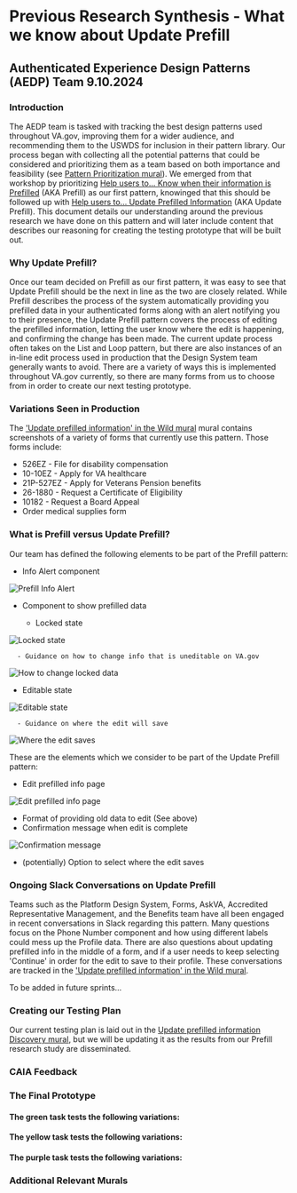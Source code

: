 # Previous Research Synthesis - What we know about Update Prefill
## Authenticated Experience Design Patterns (AEDP) Team 9.10.2024

### Introduction

The AEDP team is tasked with tracking the best design patterns used throughout VA.gov, improving them for a wider audience, and recommending them to the USWDS for inclusion in their pattern library. Our process began with collecting all the potential patterns that could be considered and prioritizing them as a team based on both importance and feasibility (see [Pattern Prioritization mural](https://app.mural.co/t/departmentofveteransaffairs9999/m/departmentofveteransaffairs9999/1719935240619/2a4978c3cf5c7320fbf5c37f26fa0860d0798589?sender=u4cef3aa06e6e500fdad48741)). We emerged from that workshop by prioritizing [Help users to... Know when their information is Prefilled](https://github.com/orgs/department-of-veterans-affairs/projects/1314?pane=issue&itemId=71462355) (AKA Prefill) as our first pattern, knowinged that this should be followed up with [Help users to… Update Prefilled Information](https://github.com/department-of-veterans-affairs/tmf-auth-exp-design-patterns/issues/22) (AKA Update Prefill). This document details our understanding around the previous research we have done on this pattern and will later include content that describes our reasoning for creating the testing prototype that will be built out.

### Why Update Prefill?

Once our team decided on Prefill as our first pattern, it was easy to see that Update Prefill should be the next in line as the two are closely related. While Prefill describes the process of the system automatically providing you prefilled data in your authenticated forms along with an alert notifying you to their presence, the Update Prefill pattern covers the process of editing the prefilled information, letting the user know where the edit is happening, and confirming the change has been made. The current update process often takes on the List and Loop pattern, but there are also instances of an in-line edit process used in production that the Design System team generally wants to avoid. There are a variety of ways this is implemented throughout VA.gov currently, so there are many forms from us to choose from in order to create our next testing prototype.

### Variations Seen in Production
The ['Update prefilled information' in the Wild mural](https://app.mural.co/t/departmentofveteransaffairs9999/m/departmentofveteransaffairs9999/1722538218743/e8a34db6e16086f9122fd2e0927edf5607bfa273?sender=u4cef3aa06e6e500fdad48741) mural contains screenshots of a variety of forms that currently use this pattern. Those forms include:
- 526EZ - File for disability compensation
- 10-10EZ - Apply for VA healthcare
- 21P-527EZ - Apply for Veterans Pension benefits
- 26-1880 - Request a Certificate of Eligibility
- 10182 - Request a Board Appeal
- Order medical supplies form
  
### What is Prefill versus Update Prefill?

Our team has defined the following elements to be part of the Prefill pattern:
- Info Alert component

![Prefill Info Alert](https://github.com/department-of-veterans-affairs/va.gov-team/blob/master/products/authenticated-patterns/Design%20and%20Research/2024-09%20Research%20Initiative%202%20-%20Update%20Prefill/Images/Info%20Alert%20Component.png)

- Component to show prefilled data

  - Locked state

![Locked state](https://github.com/department-of-veterans-affairs/va.gov-team/blob/master/products/authenticated-patterns/Design%20and%20Research/2024-09%20Research%20Initiative%202%20-%20Update%20Prefill/Images/Locked%20State.png)

      - Guidance on how to change info that is uneditable on VA.gov

![How to change locked data](https://github.com/department-of-veterans-affairs/va.gov-team/blob/master/products/authenticated-patterns/Design%20and%20Research/2024-09%20Research%20Initiative%202%20-%20Update%20Prefill/Images/How%20to%20change%20locked%20data.png)

   - Editable state

![Editable state](https://github.com/department-of-veterans-affairs/va.gov-team/blob/master/products/authenticated-patterns/Design%20and%20Research/2024-09%20Research%20Initiative%202%20-%20Update%20Prefill/Images/Editable%20state.png)
     
      - Guidance on where the edit will save

![Where the edit saves](https://github.com/department-of-veterans-affairs/va.gov-team/blob/master/products/authenticated-patterns/Design%20and%20Research/2024-09%20Research%20Initiative%202%20-%20Update%20Prefill/Images/Where%20the%20edit%20saves.png)

These are the elements which we consider to be part of the Update Prefill pattern:
- Edit prefilled info page

![Edit prefilled info page](https://github.com/department-of-veterans-affairs/va.gov-team/blob/master/products/authenticated-patterns/Design%20and%20Research/2024-09%20Research%20Initiative%202%20-%20Update%20Prefill/Images/Edit%20prefilled%20info.png)
- Format of providing old data to edit (See above)
- Confirmation message when edit is complete

![Confirmation message](https://github.com/department-of-veterans-affairs/va.gov-team/blob/master/products/authenticated-patterns/Design%20and%20Research/2024-09%20Research%20Initiative%202%20-%20Update%20Prefill/Images/Confirmation%20message.png)
- (potentially) Option to select where the edit saves

### Ongoing Slack Conversations on Update Prefill
Teams such as the Platform Design System, Forms, AskVA, Accredited Representative Management, and the Benefits team have all been engaged in recent conversations in Slack regarding this pattern. Many questions focus on the Phone Number component and how using different labels could mess up the Profile data. There are also questions about updating prefilled info in the middle of a form, and if a user needs to keep selecting 'Continue' in order for the edit to save to their profile. These conversations are tracked in the ['Update prefilled information' in the Wild mural](https://app.mural.co/t/departmentofveteransaffairs9999/m/departmentofveteransaffairs9999/1722538218743/e8a34db6e16086f9122fd2e0927edf5607bfa273?sender=u4cef3aa06e6e500fdad48741). 



To be added in future sprints...

### Creating our Testing Plan
Our current testing plan is laid out in the [Update prefilled information Discovery mural](https://app.mural.co/t/departmentofveteransaffairs9999/m/departmentofveteransaffairs9999/1722538963593/ec6a1e4d13493cc9fbb07898a31120cec2bf69c0?sender=u4cef3aa06e6e500fdad48741), but we will be updating it as the results from our Prefill research study are disseminated. 

### CAIA Feedback


### The Final Prototype


#### The green task tests the following variations:


#### The yellow task tests the following variations:


#### The purple task tests the following variations:


### Additional Relevant Murals


